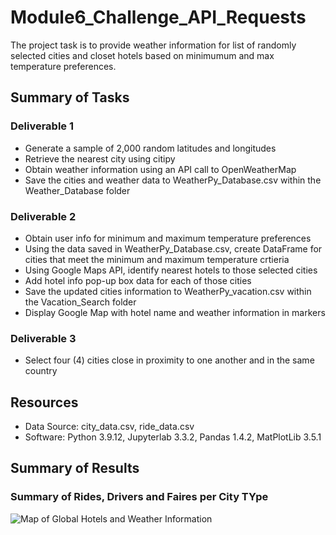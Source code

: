 # Module6_Challenge_API_Requests
The project task is to provide weather information for list of randomly selected cities and closet hotels based on minimumum and max temperature preferences.

## Summary of Tasks
### Deliverable 1
* Generate a sample of 2,000 random latitudes and longitudes
* Retrieve the nearest city using citipy
* Obtain weather information using an API call to OpenWeatherMap
* Save the cities and weather data to WeatherPy_Database.csv within the Weather_Database folder

### Deliverable 2
* Obtain user info for minimum and maximum temperature preferences
* Using the data saved in WeatherPy_Database.csv, create DataFrame for cities that meet the minimum and maximum temperature crtieria
* Using Google Maps API, identify nearest hotels to those selected cities
* Add hotel info pop-up box data for each of those cities
* Save the updated cities information to WeatherPy_vacation.csv within the Vacation_Search folder
* Display Google Map with hotel name and weather information in markers

### Deliverable 3
* Select four (4) cities close in proximity to one another and in the same country


## Resources
- Data Source: city_data.csv, ride_data.csv
- Software: Python 3.9.12, Jupyterlab 3.3.2, Pandas 1.4.2, MatPlotLib 3.5.1

## Summary of Results
### Summary of Rides, Drivers and Faires per City TYpe
![Map of Global Hotels and Weather Information](Vacation_Search/WeatherPy_vacation.PNG)


